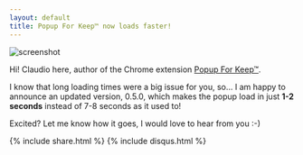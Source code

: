 ```yaml
---
layout: default
title: Popup For Keep™ now loads faster!
---
```


![screenshot](https://raw.githubusercontent.com/claudiodangelis/google-keep-as-popup/master/screenshots/screenshot-04.png)

Hi! Claudio here, author of the Chrome extension [Popup For Keep™](https://chrome.google.com/webstore/detail/popup-for-keep/fhcmhglnohogibbbpbodmjeggpdlboop).

I know that long loading times were a big issue for you, so... I am happy to announce an updated version, 0.5.0, which makes the popup load in just **1-2 seconds** instead of 7-8 seconds as it used to!

Excited? Let me know how it goes, I would love to hear from you :-)


{% include share.html %}
{% include disqus.html %}
